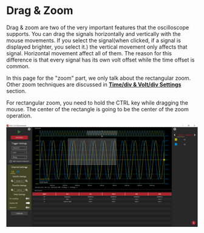 # Drag & Zoom

Drag & zoom are two of the very important features that the oscilloscope supports. You can drag the signals horizontally and vertically with the mouse movements. If you select the signal\(when clicked, if a signal is displayed brighter, you select it.\) the vertical movement only affects that signal. Horizontal movement affect all of them. The reason for this difference is that every signal has its own volt offset while the time offset is common.

In this page for the "zoom" part, we only talk about the rectangular zoom. Other zoom techniques are discussed in [**Time/div & Volt/div Settings**](volt-div-and-time-div-settings.md) section. 

For rectangular zoom,  you need to hold the CTRL key while dragging the mouse. The center of the rectangle is going to be the center of the zoom operation. 

![](../../../../../.gitbook/assets/image%20%2852%29.png)

